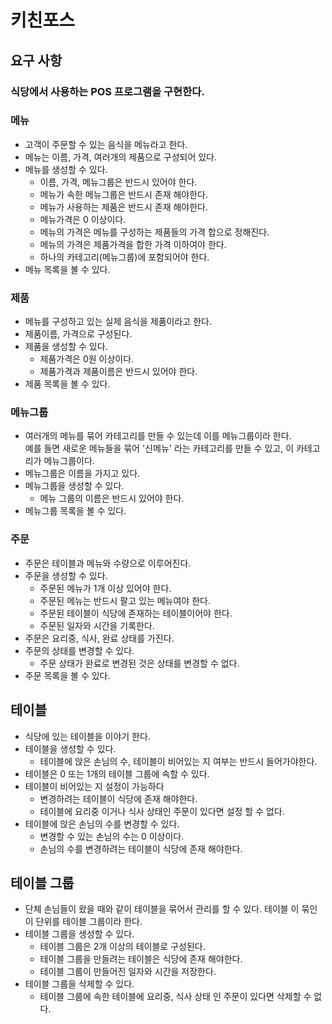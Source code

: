 # 키친포스

## 요구 사항
### 식당에서 사용하는 POS 프로그램을 구현한다.
  
### 메뉴
* 고객이 주문할 수 있는 음식을 메뉴라고 한다.  
* 메뉴는 이름, 가격, 여러개의 제품으로 구성되어 있다.
* 메뉴를 생성할 수 있다.
    * 이름, 가격, 메뉴그룹은 반드시 있어야 한다.
    * 메뉴가 속한 메뉴그룹은 반드시 존재 해야한다.
    * 메뉴가 사용하는 제품은 반드시 존재 해야한다.
    * 메뉴가격은 0 이상이다.
    * 메뉴의 가격은 메뉴를 구성하는 제품들의 가격 합으로 정해진다.
    * 메뉴의 가격은 제품가격을 합한 가격 이하여야 한다. 
    * 하나의 카테고리(메뉴그룹)에 포함되어야 한다.
* 메뉴 목록을 볼 수 있다.

### 제품  
* 메뉴를 구성하고 있는 실제 음식을 제품이라고 한다.   
* 제품이름, 가격으로 구성된다.
* 제품을 생성할 수 있다.
    * 제품가격은 0원 이상이다.
    * 제품가격과 제품이름은 반드시 있어야 한다.
* 제품 목록을 볼 수 있다.

### 메뉴그룹 
* 여러개의 메뉴를 묶어 카테고리를 만들 수 있는데 이를 메뉴그룹이라 한다.  
예를 들면 새로운 메뉴들을 묶어 '신메뉴' 라는 카테고리를 만들 수 있고, 이 카테고리가 메뉴그룹이다.
* 메뉴그룹은 이름을 가지고 있다.
* 메뉴그룹을 생성할 수 있다.
    * 메뉴 그룹의 이름은 반드시 있어야 한다.
* 메뉴그룹 목록을 볼 수 있다.

### 주문
* 주문은 테이블과 메뉴와 수량으로 이루어진다.
* 주문을 생성할 수 있다.
    * 주문된 메뉴가 1개 이상 있어야 한다.
    * 주문된 메뉴는 반드시 팔고 있는 메뉴여야 한다.
    * 주문된 테이블이 식당에 존재하는 테이블이어야 한다.
    * 주문된 일자와 시간을 기록한다.
* 주문은 요리중, 식사, 완료 상태를 가진다.
* 주문의 상태를 변경할 수 있다.
    * 주문 상태가 완료로 변경된 것은 상태를 변경할 수 없다.
* 주문 목록을 볼 수 있다.

## 테이블
* 식당에 있는 테이블을 이야기 한다.
* 테이블을 생성할 수 있다.
    * 테이블에 앉은 손님의 수, 테이블이 비어있는 지 여부는 반드시 들어가야한다.
* 테이블은 0 또는 1개의 테이블 그룹에 속할 수 있다.
* 테이블이 비어있는 지 설정이 가능하다
    * 변경하려는 테이블이 식당에 존재 해야한다.
    * 테이블에 요리중 이거나 식사 상태인 주문이 있다면 설정 할 수 없다.
* 테이블에 앉은 손님의 수를 변경할 수 있다. 
    * 변경할 수 있는 손님의 수는 0 이상이다.
    * 손님의 수를 변경하려는 테이블이 식당에 존재 해야한다.

## 테이블 그룹
* 단체 손님들이 왔을 때와 같이 테이블을 묶어서 관리를 할 수 있다. 테이블 이 묶인 이 단위를 테이블 그룹이라 한다.  
* 테이블 그룹을 생성할 수 있다.
    * 테이블 그룹은 2개 이상의 테이블로 구성된다.
    * 테이블 그룹을 만들려는 테이블은 식당에 존재 해야한다.
    * 테이블 그룹이 만들어진 일자와 시간을 저장한다.
* 테이블 그룹을 삭제할 수 있다.
    * 테이블 그룹에 속한 테이블에 요리중, 식사 상태 인 주문이 있다면 삭제할 수 없다. 
